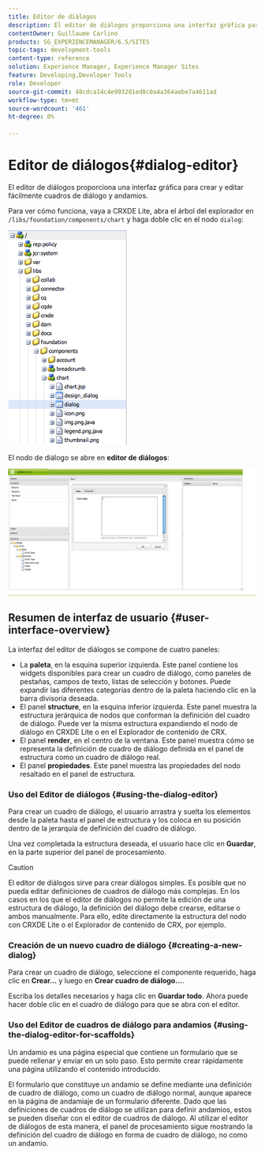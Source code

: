 ```yaml
---
title: Editor de diálogos
description: El editor de diálogos proporciona una interfaz gráfica para crear y editar fácilmente cuadros de diálogo y andamios.
contentOwner: Guillaume Carlino
products: SG_EXPERIENCEMANAGER/6.5/SITES
topic-tags: development-tools
content-type: reference
solution: Experience Manager, Experience Manager Sites
feature: Developing,Developer Tools
role: Developer
source-git-commit: 48cdca14c4e993281ed8c0a4a364aebe7a4611ad
workflow-type: tm+mt
source-wordcount: '461'
ht-degree: 0%

---
```


# Editor de diálogos{#dialog-editor}

El editor de diálogos proporciona una interfaz gráfica para crear y editar fácilmente cuadros de diálogo y andamios.

Para ver cómo funciona, vaya a CRXDE Lite, abra el árbol del explorador en `/libs/foundation/components/chart` y haga doble clic en el nodo `dialog`:

![chlimage_1-247](assets/chlimage_1-247.png)

El nodo de diálogo se abre en **editor de diálogos**:

![screen_shot_2012-02-01at25033pm](assets/screen_shot_2012-02-01at25033pm.png)

## Resumen de interfaz de usuario {#user-interface-overview}

La interfaz del editor de diálogos se compone de cuatro paneles:

* La **paleta**, en la esquina superior izquierda. Este panel contiene los widgets disponibles para crear un cuadro de diálogo, como paneles de pestañas, campos de texto, listas de selección y botones. Puede expandir las diferentes categorías dentro de la paleta haciendo clic en la barra divisoria deseada.
* El panel **structure**, en la esquina inferior izquierda. Este panel muestra la estructura jerárquica de nodos que conforman la definición del cuadro de diálogo. Puede ver la misma estructura expandiendo el nodo de diálogo en CRXDE Lite o en el Explorador de contenido de CRX.
* El panel **render**, en el centro de la ventana. Este panel muestra cómo se representa la definición de cuadro de diálogo definida en el panel de estructura como un cuadro de diálogo real.
* El panel **propiedades**. Este panel muestra las propiedades del nodo resaltado en el panel de estructura.

### Uso del Editor de diálogos {#using-the-dialog-editor}

Para crear un cuadro de diálogo, el usuario arrastra y suelta los elementos desde la paleta hasta el panel de estructura y los coloca en su posición dentro de la jerarquía de definición del cuadro de diálogo.

Una vez completada la estructura deseada, el usuario hace clic en **Guardar**, en la parte superior del panel de procesamiento.

>[!CAUTION]
>
>El editor de diálogos sirve para crear diálogos simples. Es posible que no pueda editar definiciones de cuadros de diálogo más complejas. En los casos en los que el editor de diálogos no permite la edición de una estructura de diálogo, la definición del diálogo debe crearse, editarse o ambos manualmente. Para ello, edite directamente la estructura del nodo con CRXDE Lite o el Explorador de contenido de CRX, por ejemplo.

### Creación de un nuevo cuadro de diálogo {#creating-a-new-dialog}

Para crear un cuadro de diálogo, seleccione el componente requerido, haga clic en **Crear...** y luego en **Crear cuadro de diálogo...**.

Escriba los detalles necesarios y haga clic en **Guardar todo**. Ahora puede hacer doble clic en el cuadro de diálogo para que se abra con el editor.

### Uso del Editor de cuadros de diálogo para andamios {#using-the-dialog-editor-for-scaffolds}

Un andamio es una página especial que contiene un formulario que se puede rellenar y enviar en un solo paso. Esto permite crear rápidamente una página utilizando el contenido introducido.

El formulario que constituye un andamio se define mediante una definición de cuadro de diálogo, como un cuadro de diálogo normal, aunque aparece en la página de andamiaje de un formulario diferente. Dado que las definiciones de cuadros de diálogo se utilizan para definir andamios, estos se pueden diseñar con el editor de cuadros de diálogo. Al utilizar el editor de diálogos de esta manera, el panel de procesamiento sigue mostrando la definición del cuadro de diálogo en forma de cuadro de diálogo, no como un andamio.
